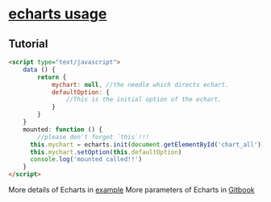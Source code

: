 # [echarts usage](http://echarts.baidu.com)
## Tutorial
```html
<script type="text/javascript">
    data () {
        return {
            mychart: null, //the needle which directs echart.
            defaultOption: {
                //This is the initial option of the echart.
            }
        }
    }
    mounted: function () {
        //please don't forget `this`!!! 
      this.mychart = echarts.init(document.getElementById('chart_all'))
      this.mychart.setOption(this.defaultOption)
      console.log('mounted called!!')        
    }
</script>
```
More details of Echarts in [example](http://echarts.baidu.com/examples.html)
More parameters of Echarts in [Gitbook](https://princess310.gitbooks.io/the-echarts-learn-book/content/series.html)
